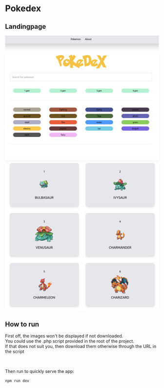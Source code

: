 # Pokedex


## Landingpage

![Filters](pokedex.png "Filters")
![Pokemon](pokemon.png "Pokemon")


## How to run


<p>First off, the images won't be displayed if not downloaded.<br>
You could use the .php script provided in the root of the project.<br>
If that does not suit you, then download them otherwise through the 
URL in the script</p><br><br>
Then run to quickly serve the app:

```
npm run dev
```





